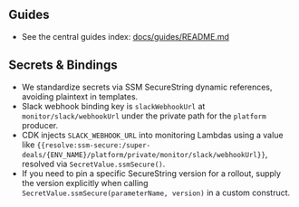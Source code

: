 ## Guides

- See the central guides index: [docs/guides/README.md](../docs/guides/README.md)

<!-- # Super Deals - Deals Microservice

This is a serverless microservice for the Super Deals platform, built using AWS CDK with TypeScript.

## Project Structure

```
.
├── bin/                    # CDK app entry point
├── config/                 # Environment configurations
├── lib/                    # CDK stack and construct definitions
├── src/                    # Application source code
├── test/                   # Unit and integration tests
├── .env.example            # Example environment variables
├── package.json            # Project dependencies and scripts
└── README.md               # This file
```

## Getting Started

### Prerequisites

- Node.js (v18+)
- AWS CLI configured with appropriate credentials
- AWS CDK Toolkit installed (`npx install aws-cdk`)

### Installation

1. Clone the repository
2. Install dependencies:
   ```bash
   npm install
   ```
3. Copy the example environment file:
   ```bash
   cp .env.example .env
   ```
4. Update the `.env` file with your AWS credentials and configuration

## Development

### Branching Strategy (Three-Flow)

We use a simplified Three-Flow branching strategy:

1. **`master`** - Main development branch
   - All new features and bug fixes are merged here
   - Deploys to the staging environment
   - Must always be in a deployable state

2. **`candidate`** - Release candidate branch
   - Created from `master` when preparing a release
   - Used for final testing and validation
   - Only bugfixes should be committed here

3. **`release`** - Production branch
   - Tracks exactly what's in production
   - Only updated by promoting from `candidate`
   - Used for hotfixes when needed

### Local Development

1. Start the local development server:
   ```bash
   npm run dev
   ```

2. Run tests:
   ```bash
   npm test           # Run all tests
   npm run test:watch # Run tests in watch mode
   ```

3. Lint and format code:
   ```bash
   npm run lint   # Run ESLint
   npm run format # Format code with Prettier
   ```

## Deployment

### Environments

- **Staging**: `npm run deploy:staging`
- **Production**: `npm run deploy:prod`
- **CI/CD**: `npm run deploy:ci`

### Manual Deployment

1. Deploy to staging:
   ```bash
   ENV_NAME=staging npx cdk deploy --require-approval never
   ```

2. Deploy to production:
   ```bash
   ENV_NAME=production npx cdk deploy --require-approval never
   ```

### View Deployment Differences

```bash
npm run diff:staging  # View changes for staging
npm run diff:prod     # View changes for production
```

## Configuration

Environment-specific configurations are stored in the `config/` directory. The application automatically loads the appropriate configuration based on the `ENV_NAME` environment variable.

### Available Scripts

- `npm run build` - Compile TypeScript to JavaScript
- `npm run watch` - Watch for changes and compile
- `npm test` - Run tests
- `npm run test:watch` - Run tests in watch mode
- `npm run test:coverage` - Generate test coverage report
- `npm run lint` - Run ESLint
- `npm run format` - Format code with Prettier
- `npm run deploy:staging` - Deploy to staging
- `npm run deploy:prod` - Deploy to production
- `npm run diff:staging` - View changes for staging
- `npm run diff:prod` - View changes for production

## CI/CD

The project includes GitHub Actions workflows for CI/CD. The pipeline automatically:

1. Runs tests on pull requests
2. Deploys to staging when merging to `master`
3. Deploys to production when merging to `release`

## Contributing

1. Create a feature branch from `master`
2. Make your changes
3. Open a pull request
4. Ensure all tests pass
5. Get your code reviewed
6. Merge into `master`

## License

[Your License Here] -->

## Secrets & Bindings

- We standardize secrets via SSM SecureString dynamic references, avoiding plaintext in templates.
- Slack webhook binding key is `slackWebhookUrl` at `monitor/slack/webhookUrl` under the private path for the `platform` producer.
- CDK injects `SLACK_WEBHOOK_URL` into monitoring Lambdas using a value like `{{resolve:ssm-secure:/super-deals/{ENV_NAME}/platform/private/monitor/slack/webhookUrl}}`, resolved via `SecretValue.ssmSecure()`.
- If you need to pin a specific SecureString version for a rollout, supply the version explicitly when calling `SecretValue.ssmSecure(parameterName, version)` in a custom construct.

